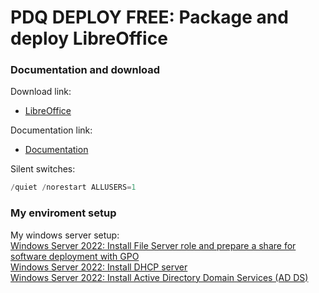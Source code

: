 # PDQ DEPLOY FREE: Package and deploy LibreOffice
### Documentation and download
Download link:

* [LibreOffice](https://www.libreoffice.org/download/download-libreoffice/)

Documentation link:

* [Documentation](https://wiki.documentfoundation.org/Deployment_and_Migration)

Silent switches:
```powershell
/quiet /norestart ALLUSERS=1
```

### My enviroment setup
My windows server setup: <br />
[Windows Server 2022: Install File Server role and prepare a share for software deployment with GPO](https://youtu.be/jEWSdC2qwyA) <br />
[Windows Server 2022: Install DHCP server](https://youtu.be/8n0MD9stQis) <br />
[Windows Server 2022: Install Active Directory Domain Services (AD DS)](https://youtu.be/1cYewbW3Tl0) <br />